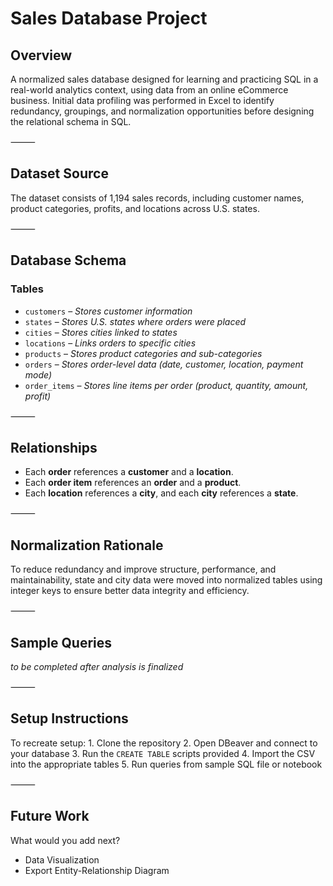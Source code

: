 # Sales Database Project

## Overview

A normalized sales database designed for learning and practicing SQL in a real-world analytics context, using data from an online eCommerce business. Initial data profiling was performed in Excel to identify redundancy, groupings, and normalization opportunities before designing the relational schema in SQL.

⸻

## Dataset Source

The dataset consists of 1,194 sales records, including customer names, product categories, profits, and locations across U.S. states.

⸻

## Database Schema

### Tables

- `customers` – *Stores customer information*
- `states` – *Stores U.S. states where orders were placed*
- `cities` – *Stores cities linked to states*
- `locations` – *Links orders to specific cities*
- `products` – *Stores product categories and sub-categories*
- `orders` – *Stores order-level data (date, customer, location, payment mode)*
- `order_items` – *Stores line items per order (product, quantity, amount, profit)*

⸻

## Relationships

- Each **order** references a **customer** and a **location**.
- Each **order item** references an **order** and a **product**.
- Each **location** references a **city**, and each **city** references a **state**.

⸻

## Normalization Rationale

To reduce redundancy and improve structure, performance, and maintainability, state and city data were moved into normalized tables using integer keys to ensure better data integrity and efficiency.

⸻

## Sample Queries

*to be completed after analysis is finalized*

⸻

## Setup Instructions

To recreate setup:
	1.	Clone the repository
	2.	Open DBeaver and connect to your database
	3.	Run the `CREATE TABLE` scripts provided
	4.	Import the CSV into the appropriate tables
	5.	Run queries from sample SQL file or notebook

⸻

## Future Work

What would you add next?
- Data Visualization
- Export Entity-Relationship Diagram
 
